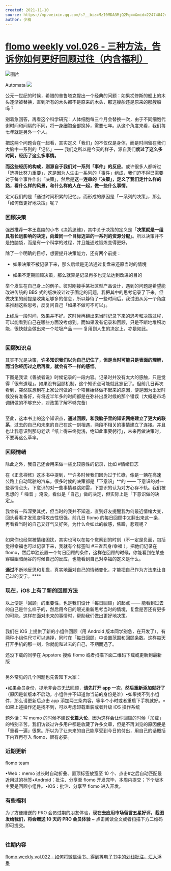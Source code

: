 ```yaml
---
created: 2021-11-10
source: https://mp.weixin.qq.com/s?__biz=MzI0MDA3MjQ2Mg==&mid=2247484246&idx=1&sn=c1d2794e022efac661cfc7ca7a1c820e&chksm=e9212137de56a821495154999d5dbb95e03cfb88da09ff2e88a6534f78c4ea17075f5a927a38#rd
author: 少楠
---
```


# [flomo weekly vol.026 - 三种方法，告诉你如何更好回顾过往（内含福利）](https://mp.weixin.qq.com/s?__biz=MzI0MDA3MjQ2Mg==&mid=2247484246&idx=1&sn=c1d2794e022efac661cfc7ca7a1c820e&chksm=e9212137de56a821495154999d5dbb95e03cfb88da09ff2e88a6534f78c4ea17075f5a927a38#rd)


![图片](https://mmbiz.qpic.cn/mmbiz_png/wDNLH7zcd1NZBHqVDjoxtggmcP3ibYg0uAZj8joG9e04acYVUKibFJnHfgcROsypEVcS6szpVJ1Bv0CJb8hPDfMA/640?wx_fmt=png&tp=png&wxfrom=5&wx_lazy=1&wx_co=1)

Automata ![](http://singerimg.kugou.com/uploadpic/softhead/480/20150716/20150716122354520265.jpg) 

公元一世纪的时候，希腊的普鲁塔克提出一个经典的问题：如果忒修斯的船上的木头逐渐被替换，直到所有的木头都不是原来的木头，那这艘船还是原来的那艘船吗？  

别着急回答，再看这个科学研究：人体细胞每三个月会替换一次，由于不同细胞代谢时间和间隔的不同，将一身细胞全部换掉，需要七年。从这个角度来看，我们每七年就是另外一个人。

把这两个问题合在一起看，其实定义「我们」的不仅仅是身体，而是时间留在我们大脑中一系列的「记忆」—— 我们之所以是今天的样子，源自我们**度过了这么多时间，经历了这么多事情。**

**而这些经历的构成，则源自于我们对一系列「事件」的反应**。或许很多人都听过「选择比努力重要」，这是因为人生由一系列的「事件」组成，我们迫不得已需要对于每个事件作出「决策」，然后是**这一连串的「决策」，定义了我们走什么样的路，看什么样的风景，和什么样的人在一起，做一些什么事情。**

定义我们的是「通过时间积累的记忆」，而形成的原因是「一系列的决策」，那么「如何做更好地决策」呢？

### 回顾决策

强烈推荐一本王嘉陵的小书《决策思维》，其中关于决策的定义是「**决策就是一组具有长远影响的决定，向着同一个目标迈进的一系列的资源分配**」。所以决策并不是拍脑袋，而是有一个科学的过程，并且能通过锻炼变得更好。

除了一个明确的目标，想要提升决策能力，还有两个前提：

-   如果决策不被记录下来，那么后续是无法通过复盘来还原当时的情境
    
-   如果不定期回顾决策，那么就算是记录再多也无法达到改进的目的
    

举个发生在自己身上的例子。彼时刚接手某社区型产品设计，遇到的问题是希望能改进传统的 BBS 式的版块设计过于固定的问题，我把其中的思考记录了下来。但做决策的前提是收集足够多的信息，所以静待了一些时间后，我试图从另一个角度来推翻这些思考，反复问自己「如果不做可不可以」。

上线后一段时间，效果并不好。这时候再翻出来当时记录下来的思考和决策过程，可以能看到自己在哪些方面没考虑到。而如果没有记录和回顾，只是不断地堆积功能，很快就会做出来一个垃圾产品 —— 复用到人生的决定上，亦是如此。

![图片](data:image/gif;base64,iVBORw0KGgoAAAANSUhEUgAAAAEAAAABCAYAAAAfFcSJAAAADUlEQVQImWNgYGBgAAAABQABh6FO1AAAAABJRU5ErkJggg==)

### 回顾知识点

其实不光是决策，**许多知识我们以为自己记住了，但是当时可能只是表面的理解，而当你经历过之后再看，就会有不一样的感悟。**

下图是我读《善战者说》时候记录的一段内容。记录时并没有太大的感触，只是觉得「很有道理」。如果没有回顾机制，这个知识点可能就此忘记了。但前几日再次看到，突然联想到在上家公司做的一个项目始终做不起来的原因，便是因为出发时候没有准备好，有将近半年多的时间都是在弥补出发时候的那个错误（大概是市场调研做的不够充分，对政策了解不够完备）

![图片](data:image/gif;base64,iVBORw0KGgoAAAANSUhEUgAAAAEAAAABCAYAAAAfFcSJAAAADUlEQVQImWNgYGBgAAAABQABh6FO1AAAAABJRU5ErkJggg==)

至此，这本书上的这个知识点，**通过回顾，和我脑子里的知识网络建立了更大的联系**，过去的自己和未来的自己在这一刻相遇，两段不相关的事情建立了连接。并且也让我意识到那句老话「纸上得来终觉浅，绝知此事要躬行」，未来再做决策时，不要再这么草率。

### 回顾情绪

除此之外，我自己还会用来做一些比较感性的记录，比如 #情绪日志

在《正念禅修》这本书中提到，**许多时候我们因为过于忙碌，像是一辆在高速公路上自动驾驶的汽车，很多时候的决策都是「下意识」**的 —— 下意识的对一些事情点头，下意识的对一些事情暴跳如雷，下意识的认为对方心存不轨。我们被思想的「 噪音 」淹没，看似是「自己」做的决定，但实际上是「下意识做的决定」。

我曾有一阵深受其扰，但当时的我并不知道，直到好友提醒我为何最近情绪大变，回头看看才发现变得攻击性很强。前几日 flomo 的每日回顾中又翻出来这一条，再看看当时的自己又好气又好笑，为什么会如此的敏感，焦躁，悲观呢？

![图片](data:image/gif;base64,iVBORw0KGgoAAAANSUhEUgAAAAEAAAABCAYAAAAfFcSJAAAADUlEQVQImWNgYGBgAAAABQABh6FO1AAAAABJRU5ErkJggg==)

如果你也经常被情绪困扰，其实也可以在每个觉察到的时刻（不一定是负面，包括觉得幸福也可以记录下来，我就有个标签叫 #三省吾身/幸福 ），把他们记录在 flomo，然后单独设置一个每日回顾的条件，这样在回顾的时候，你能看到在某些穿越幽暗荫谷的时候自己的反应，也能看到自己对幸福的定义是什么。  

**通过**不断地反思和复盘，真实地面对自己的情绪变化，才能把自己作为方法来让自己过的安宁。****

### 现在，iOS 上有了新的回顾方法

以上便是「回顾」的重要性，也是我们设计「每日回顾」的起点 —— 能看到过去的自己是什么样子的，然后用今日的眼光重新思考当时的情境，复盘是否还有更多的可能，这样在面对未来的事情时，帮助我们做出更好地决策。

![图片](data:image/gif;base64,iVBORw0KGgoAAAANSUhEUgAAAAEAAAABCAYAAAAfFcSJAAAADUlEQVQImWNgYGBgAAAABQABh6FO1AAAAABJRU5ErkJggg==)

我们在 iOS 上提供了新的小组件回顾（用 Android 版本同学别急，在开发了），有两种小组件尺寸可以选择，同时在「每日回顾」中设置范围和回顾条数。这样每天打开手机的那一刻，你就能和过去的自己，不期而遇了。

还没下载的同学在 Appstore 搜索 flomo 或者扫描下面二维码下载或更新到最新版

![图片](data:image/gif;base64,iVBORw0KGgoAAAANSUhEUgAAAAEAAAABCAYAAAAfFcSJAAAADUlEQVQImWNgYGBgAAAABQABh6FO1AAAAABJRU5ErkJggg==)

另外常见的几个问题也先告知下大家：

•如果会员身份，提示非会员无法回顾，**请先打开 app 一次，然后重新添加就好了**（原因是新版本不启动，小组件并不知道你当前的身份是谁）•如果找不到小组件，那么请更新后点击 app 添加两三条内容，等半个小时或者重启下手机就好。•如果上述操作还是找不到，可以考虑卸载重装或者升级 iOS 操作系统

题外话：写 memo 的时候不建议**长篇大论**，因为这样会让你回顾的时候「加载」的特别辛苦。我们访谈过许多用户都是收藏了许多文章，但是不再浏览的原因便是「重看一遍」很累。所以为了让未来的自己能享受到今日的付出，用自己的话概括下内容再存入 flomo，很有必要。

### 近期更新

flomo team

•Web：memo 过长时自动折叠、置顶标签放宽至 10 个、点击#之后自动匹配最近用过的标签•Android：批注、分享至 flomo 开发完毕，本周内提交；下个版本主要是回顾小组件。•iOS：批注、分享至 flomo 进入开发。

### 有些福利

为了方便赠送的 PRO 会员过期的朋友体验，**现在去应用市场留言五星好评，截图发给我们，将会赠送 10 天的 PRO 会员体验** ~ 点击阅读全文或者扫描下方二维码即可提交。

![图片](data:image/gif;base64,iVBORw0KGgoAAAANSUhEUgAAAAEAAAABCAYAAAAfFcSJAAAADUlEQVQImWNgYGBgAAAABQABh6FO1AAAAABJRU5ErkJggg==)

### 往期内容

[flomo weekly vol.022 - 如何将微信读书、得到等电子书中的划线批注，汇入浮墨](http://mp.weixin.qq.com/s?__biz=MzI0MDA3MjQ2Mg==&mid=2247484160&idx=1&sn=2729981b95b6d31089413459bf2c5c2a&chksm=e9212161de56a877239278e9d526944579d2807da925d87ba9e379a20726ddd3ebffd3d99934&scene=21#wechat_redirect)
